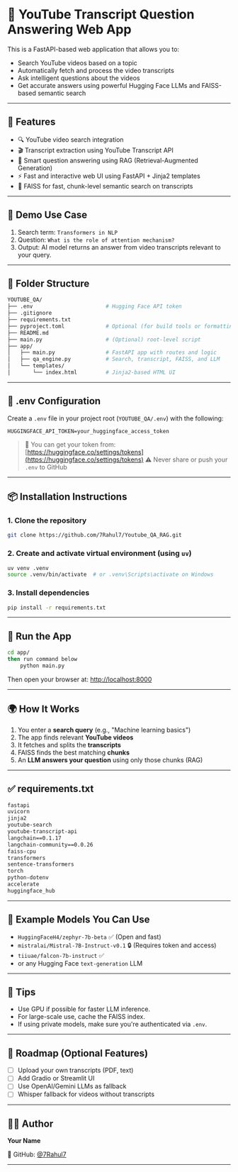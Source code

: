 
# 🎥 YouTube Transcript Question Answering Web App

This is a FastAPI-based web application that allows you to:
- Search YouTube videos based on a topic
- Automatically fetch and process the video transcripts
- Ask intelligent questions about the videos
- Get accurate answers using powerful Hugging Face LLMs and FAISS-based semantic search

---

## 🚀 Features

- 🔍 YouTube video search integration
- 🎬 Transcript extraction using YouTube Transcript API
- 🧠 Smart question answering using RAG (Retrieval-Augmented Generation)
- ⚡ Fast and interactive web UI using FastAPI + Jinja2 templates
- 🔎 FAISS for fast, chunk-level semantic search on transcripts

---

## 🧪 Demo Use Case

1. Search term: `Transformers in NLP`
2. Question: `What is the role of attention mechanism?`
3. Output: AI model returns an answer from video transcripts relevant to your query.

---

## 📁 Folder Structure

```bash
YOUTUBE_QA/
├── .env                       # Hugging Face API token
├── .gitignore
├── requirements.txt
├── pyproject.toml             # Optional (for build tools or formatting)
├── README.md
├── main.py                    # (Optional) root-level script
├── app/
│   ├── main.py                # FastAPI app with routes and logic
│   ├── qa_engine.py           # Search, transcript, FAISS, and LLM
│   └── templates/
│       └── index.html         # Jinja2-based HTML UI
````

---

## 🔐 .env Configuration

Create a `.env` file in your project root (`YOUTUBE_QA/.env`) with the following:

```env
HUGGINGFACE_API_TOKEN=your_huggingface_access_token
```

> 🔑 You can get your token from: [https://huggingface.co/settings/tokens](https://huggingface.co/settings/tokens)
> ⚠️ Never share or push your `.env` to GitHub

---

## 📦 Installation Instructions

### 1. Clone the repository

```bash
git clone https://github.com/7Rahul7/Youtube_QA_RAG.git

```

### 2. Create and activate virtual environment (using `uv`)

```bash
uv venv .venv
source .venv/bin/activate  # or .venv\Scripts\activate on Windows
```

### 3. Install dependencies

```bash
pip install -r requirements.txt
```

---

## 🧠 Run the App

```bash
cd app/
then run command below
    python main.py
```

Then open your browser at: [http://localhost:8000](http://localhost:8000)

---

## 🌍 How It Works

1. You enter a **search query** (e.g., "Machine learning basics")
2. The app finds relevant **YouTube videos**
3. It fetches and splits the **transcripts**
4. FAISS finds the best matching **chunks**
5. An **LLM answers your question** using only those chunks (RAG)

---

## ✅ requirements.txt

```txt
fastapi
uvicorn
jinja2
youtube-search
youtube-transcript-api
langchain==0.1.17
langchain-community==0.0.26
faiss-cpu
transformers
sentence-transformers
torch
python-dotenv
accelerate
huggingface_hub
```

---

## 🧱 Example Models You Can Use

* `HuggingFaceH4/zephyr-7b-beta` ✅ (Open and fast)
* `mistralai/Mistral-7B-Instruct-v0.1` 🔒 (Requires token and access)
* `tiiuae/falcon-7b-instruct` ✅
* or any Hugging Face `text-generation` LLM

---

## 📌 Tips

* Use GPU if possible for faster LLM inference.
* For large-scale use, cache the FAISS index.
* If using private models, make sure you're authenticated via `.env`.

---

## 📌 Roadmap (Optional Features)

* [ ] Upload your own transcripts (PDF, text)
* [ ] Add Gradio or Streamlit UI
* [ ] Use OpenAI/Gemini LLMs as fallback
* [ ] Whisper fallback for videos without transcripts

---

## 🧑‍💻 Author

**Your Name**

🔗 GitHub: [@7Rahul7](https://github.com/7Rahul7)

---
